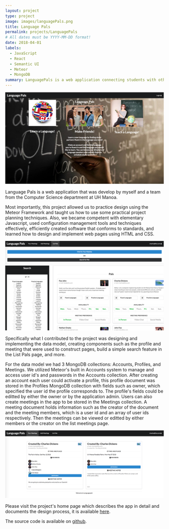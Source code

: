 ```yaml
---
layout: project
type: project
image: images/languagePals.png
title: Language Pals
permalink: projects/LanguagePals
# All dates must be YYYY-MM-DD format!
date: 2018-04-01
labels:
  - JavaScript
  - React
  - Semantic UI
  - Meteor
  - MongoDB
summary: LanguagePals is a web application connecting students with others who want to practice speaking a new language. 
---
```


<img class="ui medium right floated rounded image" src="../images/languagePals.png">

Language Pals is a web application that was develop by myself and a team from the Computer Science department at UH Manoa.

Most importantly, this project allowed us to practice design using the Meteor Framework and taught us how to use some practical project planning techniques. Also, we became competent with elementary Javascript, used configuration management tools and techniques effectively, efficiently created software that conforms to standards, and learned how to design and implement web pages using HTML and CSS.

<img class="ui medium left floated rounded image" src="../images/languagePalsSearch.png">

Specifically what I contributed to the project was designing and implementing the data model, creating components such as the profile and meeting that were used to construct pages, build a simple search feature in the List Pals page, and more.

For the data model we had 3 MongoDB collections: Accounts, Profiles, and Meetings. We utilized Meteor's built in Accounts system to manage and access user id's and passwords in the Accounts collection. After creating an account each user could activate a profile, this profile document was stored in the Profiles MongoDB collection with fields such as owner, which specified the user id the profile corresponds to. The profile's fields could be editted by either the owner or by the application admin. Users can also create meetings in the app to be stored in the Meetings collection. A meeting document holds information such as the creator of the document and the meeting members, which is a user id and an array of user ids respectively. Then the meetings can be viewed or editted by either members or the creator on the list meetings page. 

<img class="ui medium right floated rounded image" src="../images/languagePalsListMeetings.png">

Please visit the project's home page which describes the app in detail and documents the design process, it is available [here](https://languagepals.github.io/).

The source code is available on [github](https://github.com/languagepals/languagepals).
